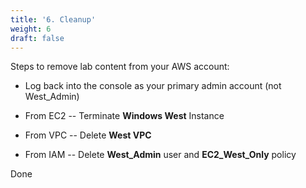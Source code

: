 ```yaml
---
title: '6. Cleanup'
weight: 6
draft: false
---
```


Steps to remove lab content from your AWS account:

-   Log back into the console as your primary admin account (not
    West_Admin)

-   From EC2 -- Terminate **Windows West** Instance

-   From VPC -- Delete **West VPC**

-   From IAM -- Delete **West_Admin** user and **EC2_West_Only**
    policy

Done
